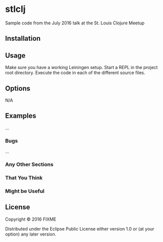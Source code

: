 # stlclj

Sample code from the July 2016 talk at the St. Louis Clojure Meetup

## Installation

## Usage

Make sure you have a working Leiningen setup.
Start a REPL in the project root directory.
Execute the code in each of the different source files.

## Options

N/A

## Examples

...

### Bugs

...

### Any Other Sections
### That You Think
### Might be Useful

## License

Copyright © 2016 FIXME

Distributed under the Eclipse Public License either version 1.0 or (at
your option) any later version.

